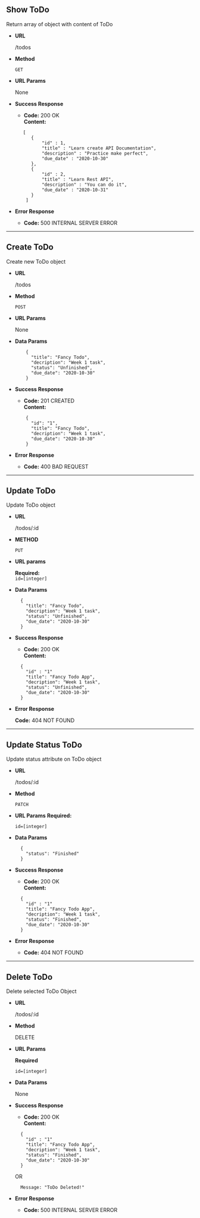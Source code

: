 **Show ToDo**
----
  Return array of object with content of ToDo

* **URL**

  /todos

* **Method**

  `GET`

* **URL Params**

  None

* **Success Response**
  * **Code:** 200 OK<br />
    **Content:**
  ```
     [
        {
            "id" : 1,
            "title" : "Learn create API Documentation",
            "description" : "Practice make perfect",
            "due_date" : "2020-10-30"
        },
        {
            "id" : 2,
            "title" : "Learn Rest API",
            "description" : "You can do it",
            "due_date" : "2020-10-31"
        }
      ]
  ```

* **Error Response**
  * **Code:** 500 INTERNAL SERVER ERROR
----

**Create ToDo**
----
  Create new ToDo object
* **URL**

  /todos

* **Method**

  `POST`

* **URL Params**

  None

* **Data Params**

  ```
      {
        "title": "Fancy Todo",
        "decription": "Week 1 task",
        "status": "Unfinished",
        "due_date": "2020-10-30"
      }
  ```

* **Success Response**
  * **Code:** 201 CREATED <br/>
    **Content:**
  ```
      {
        "id": "1",
        "title": "Fancy Todo",
        "decription": "Week 1 task",
        "due_date": "2020-10-30"
      }
  ```

* **Error Response**
  * **Code:** 400 BAD REQUEST
----

**Update ToDo**
----
Update ToDo object

* **URL**

  /todos/:id

* **METHOD**

  `PUT`

* **URL params**

  **Required:**<br/>
  `id=[integer]`

* **Data Params**

  ```
    {
      "title": "Fancy Todo",
      "decription": "Week 1 task",
      "status": "Unfinished",
      "due_date": "2020-10-30"
    }
  ```

* **Success Response**

  * **Code:** 200 OK <br/>
    **Content:**

  ```
    {
      "id" : "1"
      "title": "Fancy Todo App",
      "decription": "Week 1 task",
      "status": "Unfinished",
      "due_date": "2020-10-30"
    }
  ```

* **Error Response**

  **Code:** 404 NOT FOUND
---

**Update Status ToDo**
----
Update status attribute on ToDo object

* **URL**

  /todos/:id

* **Method**

  `PATCH`

* **URL Params**
  **Required:**

  `id=[integer]`

* **Data Params**
    ```
      {
        "status": "Finished"
      }
    ```
    

* **Success Response**
  * **Code:** 200 OK <br/>
    **Content:**
  ```
    {
      "id" : "1"
      "title": "Fancy Todo App",
      "decription": "Week 1 task",
      "status": "Finished",
      "due_date": "2020-10-30"
    }
  ```  

* **Error Response**
  * **Code:** 404 NOT FOUND
----

**Delete ToDo**
----
Delete selected ToDo Object

* **URL**

  /todos/:id

* **Method**

  DELETE

* **URL Params**

  **Required**

  `id=[integer]`

* **Data Params**

  None

* **Success Response**

  * **Code:** 200 OK <br/>
    **Content:**
  ```
    {
      "id" : "1"
      "title": "Fancy Todo App",
      "decription": "Week 1 task",
      "status": "Finished",
      "due_date": "2020-10-30"
    }
  ```
    OR
  ```
    Message: "ToDo Deleted!"
  ```
  
* **Error Response**
  * **Code:** 500 INTERNAL SERVER ERROR